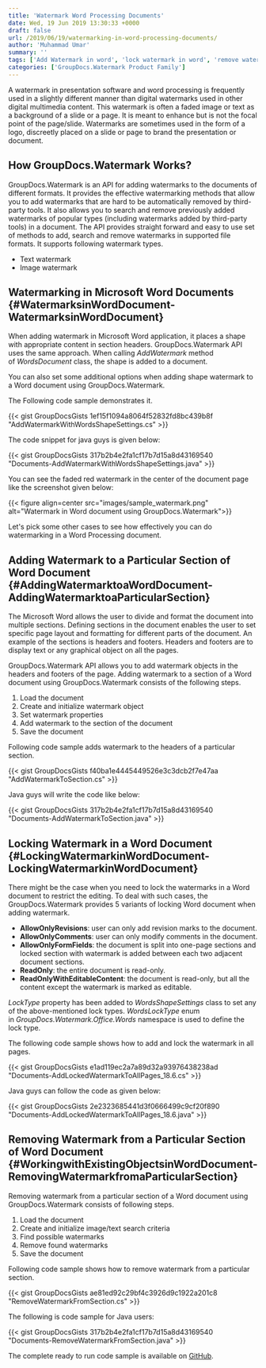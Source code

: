 ```yaml
---
title: 'Watermark Word Processing Documents'
date: Wed, 19 Jun 2019 13:30:33 +0000
draft: false
url: /2019/06/19/watermarking-in-word-processing-documents/
author: 'Muhammad Umar'
summary: ''
tags: ['Add Watermark in word', 'lock watermark in word', 'remove watermark in word', 'Watermark Word document', 'watermarking in word']
categories: ['GroupDocs.Watermark Product Family']
---
```


A watermark in presentation software and word processing is frequently used in a slightly different manner than digital watermarks used in other digital multimedia content. This watermark is often a faded image or text as a background of a slide or a page. It is meant to enhance but is not the focal point of the page/slide. Watermarks are sometimes used in the form of a logo, discreetly placed on a slide or page to brand the presentation or document.

## How GroupDocs.Watermark Works?

GroupDocs.Watermark is an API for adding watermarks to the documents of different formats. It provides the effective watermarking methods that allow you to add watermarks that are hard to be automatically removed by third-party tools. It also allows you to search and remove previously added watermarks of popular types (including watermarks added by third-party tools) in a document. The API provides straight forward and easy to use set of methods to add, search and remove watermarks in supported file formats. It supports following watermark types.

*   Text watermark
*   Image watermark

## Watermarking in Microsoft Word Documents {#WatermarksinWordDocument-WatermarksinWordDocument}

When adding watermark in Microsoft Word application, it places a shape with appropriate content in section headers. GroupDocs.Watermark API uses the same approach. When calling _AddWatermark_ method of _WordsDocument_ class, the shape is added to a document.

You can also set some additional options when adding shape watermark to a Word document using GroupDocs.Watermark.

The Following code sample demonstrates it.

{{< gist GroupDocsGists 1ef15f1094a8064f52832fd8bc439b8f "AddWatermarkWithWordsShapeSettings.cs" >}}

The code snippet for java guys is given below:

{{< gist GroupDocsGists 317b2b4e2fa1cf17b7d15a8d43169540 "Documents-AddWatermarkWithWordsShapeSettings.java" >}}

You can see the faded red watermark in the center of the document page like the screenshot given below:



{{< figure align=center src="images/sample_watermark.png" alt="Watermark in Word document using GroupDocs.Watermark">}}


Let's pick some other cases to see how effectively you can do watermarking in a Word Processing document.

## Adding Watermark to a Particular Section of Word Document {#AddingWatermarktoaWordDocument-AddingWatermarktoaParticularSection}

The Microsoft Word allows the user to divide and format the document into multiple sections. Defining sections in the document enables the user to set specific page layout and formatting for different parts of the document. An example of the sections is headers and footers. Headers and footers are to display text or any graphical object on all the pages.

GroupDocs.Watermark API allows you to add watermark objects in the headers and footers of the page. Adding watermark to a section of a Word document using GroupDocs.Watermark consists of the following steps.

1.  Load the document 
2.  Create and initialize watermark object 
3.  Set watermark properties 
4.  Add watermark to the section of the document
5.  Save the document

Following code sample adds watermark to the headers of a particular section.

{{< gist GroupDocsGists f40ba1e4445449526e3c3dcb2f7e47aa "AddWatermarkToSection.cs" >}}

Java guys will write the code like below:

{{< gist GroupDocsGists 317b2b4e2fa1cf17b7d15a8d43169540 "Documents-AddWatermarkToSection.java" >}}

## Locking Watermark in a Word Document {#LockingWatermarkinWordDocument-LockingWatermarkinWordDocument}

There might be the case when you need to lock the watermarks in a Word document to restrict the editing. To deal with such cases, the GroupDocs.Watermark provides 5 variants of locking Word document when adding watermark.

*   **AllowOnlyRevisions**: user can only add revision marks to the document.
*   **AllowOnlyComments**: user can only modify comments in the document.
*   **AllowOnlyFormFields**: the document is split into one-page sections and locked section with watermark is added between each two adjacent document sections.
*   **ReadOnly**: the entire document is read-only.
*   **ReadOnlyWithEditableContent**: the document is read-only, but all the content except the watermark is marked as editable.

_LockType_ property has been added to _WordsShapeSettings_ class to set any of the above-mentioned lock types. _WordsLockType_ enum in _GroupDocs.Watermark.Office.Words_ namespace is used to define the lock type.

The following code sample shows how to add and lock the watermark in all pages.

{{< gist GroupDocsGists e1ad119ec2a7a89d32a93976438238ad "Documents-AddLockedWatermarkToAllPages_18.6.cs" >}}

Java guys can follow the code as given below:

{{< gist GroupDocsGists 2e2323685441d3f0666499c9cf20f890 "Documents-AddLockedWatermarkToAllPages_18.6.java" >}}

## Removing Watermark from a Particular Section of Word Document {#WorkingwithExistingObjectsinWordDocument-RemovingWatermarkfromaParticularSection}

Removing watermark from a particular section of a Word document using GroupDocs.Watermark consists of following steps.

1.  Load the document 
2.  Create and initialize image/text search criteria  
3.  Find possible watermarks
4.  Remove found watermarks 
5.  Save the document

Following code sample shows how to remove watermark from a particular section.

{{< gist GroupDocsGists ae81ed92c29bf4c3926d9c1922a201c8 "RemoveWatermarkFromSection.cs" >}}

The following is code sample for Java users:

{{< gist GroupDocsGists 317b2b4e2fa1cf17b7d15a8d43169540 "Documents-RemoveWatermarkFromSection.java" >}}

The complete ready to run code sample is available on [GitHub](https://github.com/groupdocs-watermark/).




